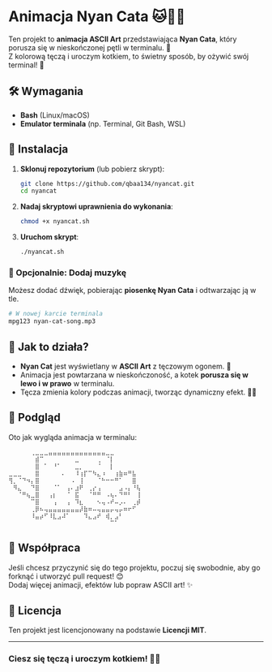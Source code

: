 # Animacja Nyan Cata 🐱🎨🌈

Ten projekt to **animacja ASCII Art** przedstawiająca **Nyan Cata**, który porusza się w nieskończonej pętli w terminalu. 🌟  
Z kolorową tęczą i uroczym kotkiem, to świetny sposób, by ożywić swój terminal! 🎉

## 🛠️ Wymagania

- **Bash** (Linux/macOS)
- **Emulator terminala** (np. Terminal, Git Bash, WSL)

## 🔧 Instalacja

1. **Sklonuj repozytorium** (lub pobierz skrypt):

   ```bash
   git clone https://github.com/qbaa134/nyancat.git
   cd nyancat
   ```

2. **Nadaj skryptowi uprawnienia do wykonania**:

   ```bash
   chmod +x nyancat.sh
   ```

3. **Uruchom skrypt**:

   ```bash
   ./nyancat.sh
   ```

### 🎵 Opcjonalnie: Dodaj muzykę
Możesz dodać dźwięk, pobierając **piosenkę Nyan Cata** i odtwarzając ją w tle.

```bash
# W nowej karcie terminala
mpg123 nyan-cat-song.mp3
```

## 🚀 Jak to działa?

- **Nyan Cat** jest wyświetlany w **ASCII Art** z tęczowym ogonem. 🌈
- Animacja jest powtarzana w nieskończoność, a kotek **porusza się w lewo i w prawo** w terminalu.
- Tęcza zmienia kolory podczas animacji, tworząc dynamiczny efekt. 🌈🎨

## 🤖 Podgląd

Oto jak wygląda animacja w terminalu:

```
⠀⠀⠀⠀⠀⢀⣀⣀⣀⣤⣤⣤⣤⣤⣤⣤⣤⣤⣤⣤⣤⣤⣀⣀⠀⠀⠀⠀⠀
⠀⠀⠀⠀⠀⠀⣾⠉⠀⠀⠀⠀⠀⠀⠀⣀⠀⠀⠀⠀⢀⠀⠈⡇⠀⠀⠀⠀
⠀⠀⠀⠀⠀⠀⣿⠀⠁⠀⠘⠁⠀⠀⠀⣀⡀⠀⠀⠀⠈⠀⠀⡇⠀⠀⠀⠀
⣀⣀⣀⠀⠀⠀⣿⠀⠀⠀⠀⠀⠄⠀⠀⠸⢰⡏⠉⠳⣄⠰⠀⠀⢰⣷⠶⠛⣧⠀
⢻⡀⠈⠙⠲⡄⣿⠀⠀⠀⠀⠀⠀⠀⠠⠀⢸⠀⠀⠀⠈⠓⠒⠒⠛⠁⠀⠀⣿⠀
⠀⠻⣄⠀⠀⠙⣿⠀⠀⠀⠈⠁⠀⢠⠄⣰⠟⠀⢀⡔⢠⠀⠀⠀⠀⣠⠠⡄⠘⢧
⠀⠀⠈⠛⢦⣀⣿⠀⠀⢠⡆⠀⠀⠈⠀⣯⠀⠀⠈⠛⠛⠀⠠⢦⠄⠙⠛⠃⠀⢸
⠀⠀⠀⠀⠀⠉⣿⠀⠀⠀⢠⠀⠀⢠⠀⠹⣆⠀⠀⠀⠢⢤⠠⠞⠤⡠⠄⠀⢀⡾
⠀⠀⠀⠀⠀⢀⡿⠦⢤⣤⣤⣤⣤⣤⣤⣤⡼⣷⠶⠤⢤⣤⣤⡤⢤⡤⠶⠖⠋⠀
⠀⠀⠀⠀⠀⠸⣤⡴⠋⠸⣇⣠⠼⠁⠀⠀⠀⠹⣄⣠⠞⠀⢾⡀⣠⠃⠀⠀⠀⠀
⠀⠀⠀⠀⠀⠀⠀⠀⠀⠀⠀⠀⠀⠀⠀⠀⠀⠀⠀⠀⠀⠀⠀⠉⠁⠀⠀⠀⠀⠀
```

## 💬 Współpraca

Jeśli chcesz przyczynić się do tego projektu, poczuj się swobodnie, aby go forknąć i utworzyć pull request! 😊  
Dodaj więcej animacji, efektów lub popraw ASCII art! ✨

## 🤝 Licencja

Ten projekt jest licencjonowany na podstawie **Licencji MIT**.

---

### **Ciesz się tęczą i uroczym kotkiem!** 🐾🌈
